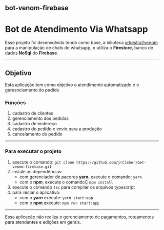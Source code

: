 ## bot-venom-firebase

# Bot de Atendimento Via Whatsapp

Esse projeto foi desenvolvido tendo como base, a bilioteca [orkestral/venom](https://github.com/orkestral/venom) para a manipulação de chats do whatsapp, e utiliza o **Firestore**, banco de dados **NoSql** do **Firebase**.

<hr>

## Objetivo
Esta aplicação tem como objetivo o atendimento automatizado e o geresnciamento do pedido

### Funções
1. cadastro de clientes
2. gerenciamento dos pedidos
3. cadastro de endereço
4. cadastro do pedido e envio para a produção
5. cancelamento do pedido
<hr>

### Para executar o projeto
1. execute o comando: ```git clone https://github.com/jrCleber/bot-venom-firebase.git```
2. instale as dependências:
    * com gerenciador de pacores **yarn**, execute o comando: ```yarn```
    * com o **npm**, execute o comandoÇ ```npm install```
3. execute o comando ```tsc``` para compilar os arquivos typescript
4. para iniciar o aplicativo:
    * com o **yarn** execute: ```yarn start:app```
    * com o **npm** execute: ```npm run start:app```
<hr>

Essa aplicação não realiza o gerenciamento de pagamentos, roteamentos para atendentes e edições em gerais.


